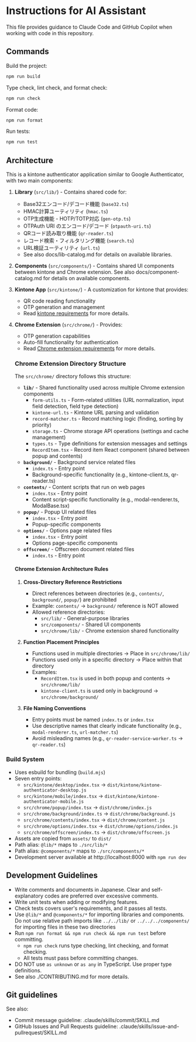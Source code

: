# Instructions for AI Assistant

This file provides guidance to Claude Code and GitHub Copilot when working with code in this repository.

## Commands

Build the project:

```bash
npm run build
```

Type check, lint check, and format check:

```bash
npm run check
```

Format code:

```bash
npm run format
```

Run tests:

```bash
npm run test
```

## Architecture

This is a kintone authenticator application similar to Google Authenticator, with two main components:

1. **Library** (`src/lib/`) - Contains shared code for:
   - Base32エンコード/デコード機能 (`base32.ts`)
   - HMAC計算ユーティリティ (`hmac.ts`)
   - OTP生成機能 - HOTP/TOTP対応 (`gen-otp.ts`)
   - OTPAuth URI のエンコード/デコード (`otpauth-uri.ts`)
   - QRコード読み取り機能 (`qr-reader.ts`)
   - レコード検索・フィルタリング機能 (`search.ts`)
   - URL検証ユーティリティ (`url.ts`)
   - See also docs/lib-catalog.md for details on available libraries.

2. **Components** (`src/components/`) - Contains shared UI components between kintone and Chrome extension. See also docs/component-catalog.md for details on available components.

3. **Kintone App** (`src/kintone/`) - A customization for kintone that provides:
   - QR code reading functionality
   - OTP generation and management
   - Read [kintone requirements](docs/kintone-requirements.md) for more details.

4. **Chrome Extension** (`src/chrome/`) - Provides:
   - OTP generation capabilities
   - Auto-fill functionality for authentication
   - Read [Chrome extension requirements](docs/chrome-extension-requirements.md) for more details.

   ### Chrome Extension Directory Structure

   The `src/chrome/` directory follows this structure:
   - **`lib/`** - Shared functionality used across multiple Chrome extension components
     - `form-utils.ts` - Form-related utilities (URL normalization, input field detection, field type detection)
     - `kintone-url.ts` - Kintone URL parsing and validation
     - `record-matcher.ts` - Record matching logic (finding, sorting by priority)
     - `storage.ts` - Chrome storage API operations (settings and cache management)
     - `types.ts` - Type definitions for extension messages and settings
     - `RecordItem.tsx` - Record item React component (shared between popup and contents)
   - **`background/`** - Background service related files
     - `index.ts` - Entry point
     - Background-specific functionality (e.g., kintone-client.ts, qr-reader.ts)
   - **`contents/`** - Content scripts that run on web pages
     - `index.tsx` - Entry point
     - Content script-specific functionality (e.g., modal-renderer.ts, ModalBase.tsx)
   - **`popup/`** - Popup UI related files
     - `index.tsx` - Entry point
     - Popup-specific components
   - **`options/`** - Options page related files
     - `index.tsx` - Entry point
     - Options page-specific components
   - **`offscreen/`** - Offscreen document related files
     - `index.ts` - Entry point

   #### Chrome Extension Architecture Rules
   1. **Cross-Directory Reference Restrictions**
      - Direct references between directories (e.g., `contents/`, `background/`, `popup/`) are prohibited
      - Example: `contents/` → `background/` reference is NOT allowed
      - Allowed reference directories:
        - `src/lib/` - General-purpose libraries
        - `src/components/` - Shared UI components
        - `src/chrome/lib/` - Chrome extension shared functionality

   2. **Function Placement Principles**
      - Functions used in multiple directories → Place in `src/chrome/lib/`
      - Functions used only in a specific directory → Place within that directory
      - Examples:
        - `RecordItem.tsx` is used in both popup and contents → `src/chrome/lib/`
        - `kintone-client.ts` is used only in background → `src/chrome/background/`

   3. **File Naming Conventions**
      - Entry points must be named `index.ts` or `index.tsx`
      - Use descriptive names that clearly indicate functionality (e.g., `modal-renderer.ts`, `url-matcher.ts`)
      - Avoid misleading names (e.g., `qr-reader-service-worker.ts` → `qr-reader.ts`)

### Build System

- Uses esbuild for bundling (`build.mjs`)
- Seven entry points:
  - `src/kintone/desktop/index.tsx` → `dist/kintone/kintone-authenticator-desktop.js`
  - `src/kintone/mobile/index.tsx` → `dist/kintone/kintone-authenticator-mobile.js`
  - `src/chrome/popup/index.tsx` → `dist/chrome/index.js`
  - `src/chrome/background/index.ts` → `dist/chrome/background.js`
  - `src/chrome/contents/index.tsx` → `dist/chrome/content.js`
  - `src/chrome/options/index.tsx` → `dist/chrome/options/index.js`
  - `src/chrome/offscreen/index.ts` → `dist/chrome/offscreen.js`
- Assets are copied from `assets/` to `dist/`
- Path alias: `@lib/*` maps to `./src/lib/*`
- Path alias: `@components/*` maps to `./src/components/*`
- Development server available at http://localhost:8000 with `npm run dev`

## Development Guidelines

- Write comments and documents in Japanese. Clear and self-explanatory codes are preferred over excessive comments.
- Write unit tests when adding or modifying features.
- Check tests covers user's requirements, and it passes all tests.
- Use `@lib/*` and `@components/*` for importing libraries and components. Do not use relative path imports like `../../lib/` or `../../../components/` for importing files in these two directories
- Run `npm run format && npm run check && npm run test` before committing.
  - `npm run check` runs type checking, lint checking, and format checking.
  - All tests must pass before committing changes.
- DO NOT use `as unknown` or `as any` in TypeScript. Use proper type definitions.
- See also ./CONTRIBUTING.md for more details.

## Git guidelines

See also:

- Commit message guideline: .claude/skills/commit/SKILL.md
- GitHub Issues and Pull Requests guideline: .claude/skills/issue-and-pullrequest/SKILL.md
